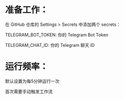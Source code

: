 # 准备工作：

在 GitHub 仓库的 Settings > Secrets 中添加两个 secrets：

TELEGRAM_BOT_TOKEN: 你的 Telegram Bot Token

TELEGRAM_CHAT_ID: 你的 Telegram 聊天 ID

#  运行频率：

默认设置为每5分钟运行一次

首次需要手动触发工作流
